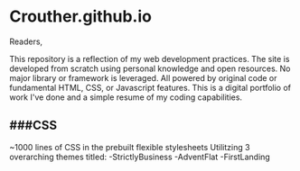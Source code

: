# Crouther.github.io
Readers,

This repository is a reflection of my web development practices. The site is developed from scratch using personal knowledge and open resources. No major library or framework is leveraged. All powered by original code or fundamental HTML, CSS, or Javascript features. This is a digital portfolio of work I've done and a simple resume of my coding capabilities.


###CSS
------
~1000 lines of CSS in the prebuilt flexible stylesheets
Utilitzing 3 overarching themes titled:
-StrictlyBusiness
-AdventFlat
-FirstLanding